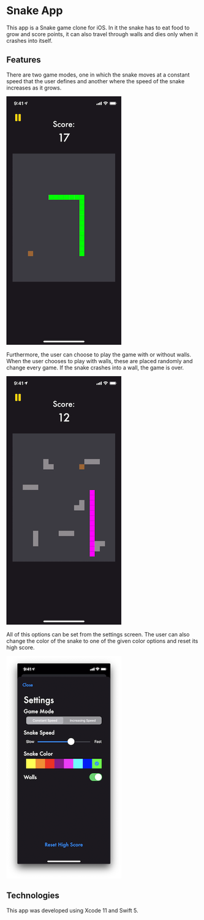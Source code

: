 # Snake App
This app is a Snake game clone for iOS. In it the snake has to eat food to grow and score points, it can also travel through walls and dies only when it crashes into itself.

## Features
There are two game modes, one in which the snake moves at a constant speed that the user defines and another where the speed of the snake increases as it grows.

![No Walls](assets/screenshots/nowalls.gif)

Furthermore, the user can choose to play the game with or without walls. When the user chooses to play with walls, these are placed randomly and change every game. If the snake crashes into a wall, the game is over.

![Walls](assets/screenshots/walls.gif)

All of this options can be set from the settings screen. The user can also change the color of the snake to one of the given color options and reset its high score.

![Settings](assets/screenshots/Settings.png)

## Technologies
This app was developed using Xcode 11 and Swift 5.
